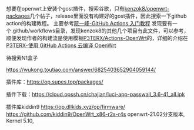 想要在openwrt上安装个gost插件，搜索谷歌，只有[kenzok8/openwrt-packages](https://github.com/kenzok8/openwrt-packages)几个帖子，release里面没有构建好的gost插件，因此搜索一下github action的构建教程。
主要参考[阮一峰-GitHub Actions 入门教程](https://www.ruanyifeng.com/blog/2019/09/getting-started-with-github-actions.html)
发现要有一个.github/workflows目录，发现kenzok8的其他几个项目有此文件，可以参考，顺便发现作者的构建流是使用模板[P3TERX/Actions-OpenWrt](https://github.com/P3TERX/Actions-OpenWrt)的，详细的介绍在[P3TERX-使用 GitHub Actions 云编译 OpenWrt](https://p3terx.com/archives/build-openwrt-with-github-actions.html)


待搜索N1盒子

https://wukong.toutiao.com/answer/6825403652904059144/


插件库：https://op.supes.top/packages/

插件下载：https://cloud.opssh.cn/chajian/luci-app-passwall_3.6-41_all.ipk



插件库kiddin9   https://op.dllkids.xyz/op/firmware/
https://github.com/kiddin9/OpenWrt_x86-r2s-r4s
openwrt-21.02分支版本, Kernel 5.10,



